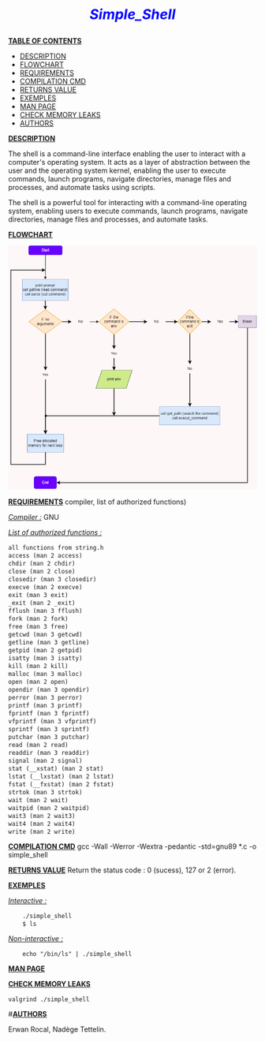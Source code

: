 # <p style="text-align: center;"><span style="color:blue">*Simple_Shell*</span></p>

<ins>__TABLE OF CONTENTS__</ins>
- [DESCRIPTION](#Description)
- [FLOWCHART](#Flowchart)
- [REQUIREMENTS](#Requirements)
- [COMPILATION CMD](#compliationCDM)
- [RETURNS VALUE](#RETURNSVALUE)
- [EXEMPLES](#Exemplesg)
- [MAN PAGE](#MANPAGE)
- [CHECK MEMORY LEAKS](#CHECKMEMORYLEAKS)
- [AUTHORS](#AUTHORS)


<ins>__DESCRIPTION__</ins>

The shell is a command-line interface enabling the user to interact with a computer's operating system. It acts as a layer of abstraction between the user and the operating system kernel, enabling the user to execute commands, launch programs, navigate directories, manage files and processes, and automate tasks using scripts.

The shell is a powerful tool for interacting with a command-line operating system, enabling users to execute commands, launch programs, navigate directories, manage files and processes, and automate tasks.



<ins>__FLOWCHART__</ins>

![flowchart](https://github.com/Nadely/holbertonschool-simple_shell/blob/main/Flowchart_Simple_Shell.png)

<ins>__REQUIREMENTS__</ins> compiler, list of authorized functions)

<ins>_Compiler :_</ins>
	GNU

<ins>_List of authorized functions :_</ins>

	all functions from string.h
	access (man 2 access)
	chdir (man 2 chdir)
	close (man 2 close)
	closedir (man 3 closedir)
	execve (man 2 execve)
	exit (man 3 exit)
	_exit (man 2 _exit)
	fflush (man 3 fflush)
	fork (man 2 fork)
	free (man 3 free)
	getcwd (man 3 getcwd)
	getline (man 3 getline)
	getpid (man 2 getpid)
	isatty (man 3 isatty)
	kill (man 2 kill)
	malloc (man 3 malloc)
	open (man 2 open)
	opendir (man 3 opendir)
	perror (man 3 perror)
	printf (man 3 printf)
	fprintf (man 3 fprintf)
	vfprintf (man 3 vfprintf)
	sprintf (man 3 sprintf)
	putchar (man 3 putchar)
	read (man 2 read)
	readdir (man 3 readdir)
	signal (man 2 signal)
	stat (__xstat) (man 2 stat)
	lstat (__lxstat) (man 2 lstat)
	fstat (__fxstat) (man 2 fstat)
	strtok (man 3 strtok)
	wait (man 2 wait)
	waitpid (man 2 waitpid)
	wait3 (man 2 wait3)
	wait4 (man 2 wait4)
	write (man 2 write)


<ins>__COMPILATION CMD__</ins>
	gcc -Wall -Werror -Wextra -pedantic -std=gnu89 *.c -o simple_shell

<ins>__RETURNS VALUE__</ins>
	Return the status code : 0 (sucess), 127 or 2 (error).

<ins>__EXEMPLES__

<ins>_Interactive :_</ins>

		./simple_shell
		$ ls

<ins>_Non-interactive :_</ins>

		echo "/bin/ls" | ./simple_shell

<ins>__MAN PAGE__</ins>


<ins>__CHECK MEMORY LEAKS__</ins>

	valgrind ./simple_shell

#<ins>__AUTHORS__</ins>

Erwan Rocal, Nadège Tettelin.
